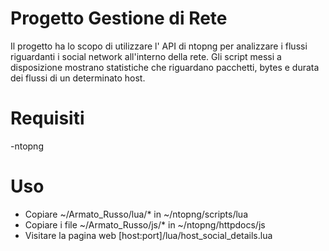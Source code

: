 # Progetto Gestione di Rete
Il progetto ha lo scopo di utilizzare l' API di ntopng per analizzare i flussi riguardanti i social network all'interno della rete. Gli script messi a disposizione mostrano statistiche che riguardano pacchetti, bytes e durata dei flussi di un determinato host.
# Requisiti
-ntopng
# Uso
- Copiare ~/Armato_Russo/lua/* in ~/ntopng/scripts/lua
- Copiare i file ~/Armato_Russo/js/* in ~/ntopng/httpdocs/js
- Visitare la pagina web [host:port]/lua/host_social_details.lua
